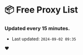 # :package: Free Proxy List
### Updated every 15 minutes.

- Last updated: `2024-09-02 09:35`

:heart:
